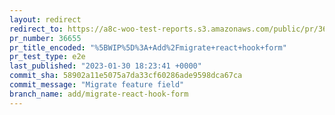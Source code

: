 ```yaml
---
layout: redirect
redirect_to: https://a8c-woo-test-reports.s3.amazonaws.com/public/pr/36655/e2e/index.html
pr_number: 36655
pr_title_encoded: "%5BWIP%5D%3A+Add%2Fmigrate+react+hook+form"
pr_test_type: e2e
last_published: "2023-01-30 18:23:41 +0000"
commit_sha: 58902a11e5075a7da33cf60286ade9598dca67ca
commit_message: "Migrate feature field"
branch_name: add/migrate-react-hook-form
---
```

